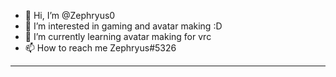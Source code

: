 - 👋 Hi, I’m @Zephryus0
- 👀 I’m interested in gaming and avatar making :D
- 🌱 I’m currently learning avatar making for vrc
- 📫 How to reach me Zephryus#5326
---
